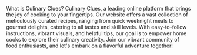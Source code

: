 What is Culinary Clues?
Culinary Clues, a leading online platform that brings the joy of cooking to your fingertips. Our website offers a vast collection of meticulously curated recipes, ranging from quick weeknight meals to gourmet delights, catering to all tastes and skill levels. With easy-to-follow instructions, vibrant visuals, and helpful tips, our goal is to empower home cooks to explore their culinary creativity. Join our vibrant community of food enthusiasts, and let's embark on a flavorful adventure together!

